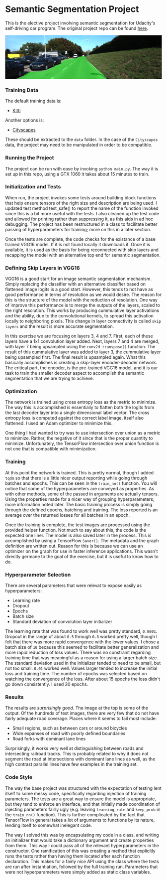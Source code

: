 # Semantic Segmentation Project

This is the elective project involving semantic segmentation for Udacity's 
self-driving car program.  The original project repo can be found 
[here](https://github.com/udacity/CarND-Semantic-Segmentation).

![Example image](/images/example.png)



### Training Data

The default training data is:

 * [Kitti](http://www.cvlibs.net/datasets/kitti/eval_road.php)


Another options is:

 * [Cityscapes](https://www.cityscapes-dataset.com/)


These should be extracted to the `data` folder.  In the case of the `Cityscapes`
data, the project may need to be manipulated in order to be compatible.



### Running the Project

The project can be run with ease by invoking `python main.py`.  The way it 
is set up in this repo, using a GTX 1060 it takes about 15 minutes to 
train.



### Initialization and Tests

When run, the project invokes some tests around building block functions that 
help ensure tensors of the right size and description are being used.  I 
updated test method test_safe() to report the name of the function invoked 
since this is a bit more useful with the tests.  I also cleaned up the test 
code and allowed for printing rather than suppressing it, as this aids in ad
hoc debugging.  The project has been restructured in a class to facilitate 
better passing of hyperparameters for training; more on this in a later
section.

Once the tests are complete, the code checks for the existance 
of a base trained VGG16 model.  If it is not found locally it downloads 
it.  Once it is available, it is used as the basis for being reconnected 
with skip layers and recapping the model with an alternative top end for 
semantic segmentation.  



### Defining Skip Layers in VGG16

VGG16 is a good start for an image semantic segmentation mechanism.  Simply
replacing the classifier with an alternative classifier based on flattened 
image logits is a good start.  However, this tends to not have as good 
performance in terms of resolution as we would desire.  The reason for this is 
the structure of the model with the reduction of resolution.  One way of 
improve this performance is to merge the outputs of the layers, scaled to 
the right resolution.  This works by producing cummulative layer activations
and the ability, due to the convolutional kernels, to spread this activation
locally to neighboring pixels.  This change in layer connectivity is called
`skip layers` and the result is more accurate segmentation.

In this exercise we are focusing on layers 3, 4 and 7.  First, each of these 
layers have a 1x1 convolution layer added.  Next, layers 7 and 4 are merged, 
with layer 7 being upsampled using the `conv2d_transpose()` function.  The 
result of this cummulative layer was added to layer 3, the cummulative layer
being upsampled first.  The final result is upsampled again.  What this basically
accomplishes is creating a skip-layer encoder-decoder network.  The critical 
part, the encoder, is the pre-trained VGG16 model, and it is our task to train
the smaller decoder aspect to accomplish the semantic segmentation that we 
are trying to achieve.



### Optimization

The network is trained using cross entropy loss as the metric to minimize.  The
way this is accomplished is essentially to flatten both the logits from the last
decoder layer into a single dimensional label vector.  The cross entropy
loss is computed against the correct label image, itself also flattened.  I used
an Adam optimizer to minimize this.  

One thing I had wanted to try was to use intersection over union as a metric to
minimize.  Rather, the negative of it since that is the proper quantity to 
minimize.  Unfortunately, the TensorFlow intersection over union function is not 
one that is compatible with minimization.   



### Training 

At this point the network is trained.  This is pretty normal, though I added `tqdm` 
so that there is a little nicer output reporting while going through batches and 
epochs.  This can be seen in the `train_nn()` function.  You will notice that some
of the hyperparameters are conveyed as properties.  As with other methods,
some of the passed in arguments are actually tensors.  Using the properties made for
a nicer way of grouping hyperparameters; more information noted later.  The basic 
training process is simply going through the defined epochs, batching and 
training.  The loss reported is an average over the returned losses for all
batches in an epoch.

Once the training is complete, the test images are processed using the provided 
helper function.  Not much to say about this, the code is the expected one 
liner.  The model is also saved later in the process.  This is accomplished by 
using a TensorFlow `Saver()`.  The metadata and the graph definition are written 
out.  Reason for this is because we can use an optimizer on the graph for use 
in faster inference applications.  This wasn't directly germane to the goal of 
the exercise, but it is useful to know how to do.



### Hyperparameter Selection

There are several parameters that were relevat to expose easily as hyperparameters:

 * Learning rate
 * Dropout 
 * Epochs
 * Batch size
 * Standard deviation of convolution layer initializer

The learning rate that was found to work well was pretty standard, `0.0001`.  Dropout
in the range of about `0.5` through `0.8` worked pretty well, though I felt that 
there was more rapid convergence with the lower values.  I chose a batch size of
`10` because this seemed to facilitate better generalization and more rapid reduction
of loss values.  There was no constraint regarding training time that was meaningful 
as a reason for using a larger batch size.  The standard deviation used in the 
initializer tended to need to be small, but not too small.  `0.01` worked well.  Values
larger tended to increase the initial loss and training time.  The number of epochs 
was selected based on watching the convergence of the loss.  After about 15 epochs the
loss didn't go down consistently.  I used 20 epochs.



### Results

The results are *surprisingly good*.  The image at the top is some of the output.  Of
the hundreds of test images, there are very few that do not have fairly adequate 
road coverage.  Places where it seems to fail most include:

 * Small regions, such as between cars or around bicycles
 * Wide expanses of road with poorly defined boundaries
 * Road forks with dominant lane lines

Surprisingly, it works very well at distinguishing between roads and intersecting
railroad tracks.  This is probably related to why it does not segment the road at
intersections with dominant lane lines as well, as the high contrast parallel lines
have few examples in the training set.



### Code Style

The way the base project was structured with the expectation of testing lent 
itself to some messy code, specifically regarding injection of training
parameters.  The tests are a great way to ensure the model is appropriate,
but they tend to enforce an interface, and that initially made coordination
of injecting parameters fairly ugly (e.g. leaving `learning_rate` and
`keep_prob` in the `train_nn()` function).  This is further complicated by 
the fact that TensorFlow in general takes a lot of arguments to functions
by its nature, lending itself to somewhat inelegant code.

The way I solved this was by encapsulating my code in a class, and writing 
an initializer that would take a dictionary argument and create properties
from them.  This way I could pass all of the relevant hyperparameters in the
constructor.  One ramification of this was creating a method that explicitly 
runs the tests rather than having them located after each function 
declaration.  This makes for a fairly nice API using the class where the 
tests are run after instantiation, followed by the full training run.  Parameters
that were not hyperparameters were simply added as static class variables.

